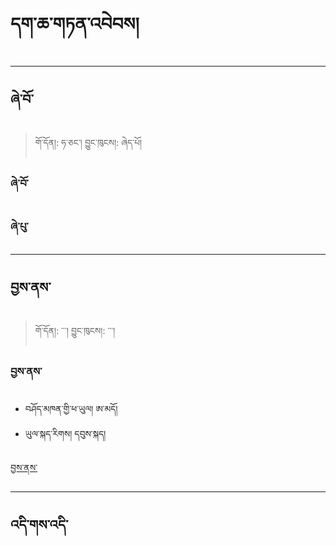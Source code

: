 # དག་ཆ་གཏན་འབེབས།

------------------------------------------------------------------------
ཞེ་བོ་
--------
> གོ་དོན།: ཧ་ཅང་། བྱུང་ཁུངས།: ཞེད་པོ།

### ཞེ་བོ་

### ཞེ་པུ་

------------------------------------------------------------------------

བྱས་ནས་
----
>  གོ་དོན།: ་་་། བྱུང་ཁུངས།: ་་་།

### བྱས་ནས་
- བཤོད་མཁན་གྱི་ཕ་ཡུལ། ཨ་མདོ།
- ཡུལ་སྐད་རིགས། དབུས་སྐད།

[བྱས་ནས་](https://user-images.githubusercontent.com/17675331/217753303-846cd0f2-6f20-44ff-a411-cb4e4b0bd0a0.webm)


------------------------------------------------------------------------

འདི་གས་འདི་
----
